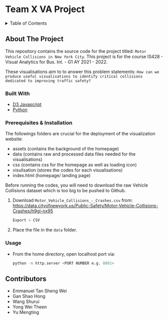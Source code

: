 # Team X VA Project
<details>
  <summary>Table of Contents</summary>
  <ol>
    <li><a href="#about-the-project">About The Project</a></li>
    <li><a href="#built-with">Built With</a></li>
    <li><a href="prerequisites-&-installation">Prerequisites & Installation</a></li>
    <li><a href="#usage">Usage</a></li>
    <li><a href="#built-with">Built With</a></li>
    <li><a href="#contributors">Contributors</a></li>
  </ol>
</details>

## About The Project
This repository contains the source code for the project titled: `Motor Vehicle Collisions in New York City`. This project is for the course IS428 - Visual Analytics for Bus. Int. - G1 AY 2021 - 2022. 

These visualisations aim to to answer this problem statements: `How can we produce useful visualisations to identify critical collisions dedicated to improving traffic safety?`

### Built With
* [D3 Javascript](https://d3js.org/)
* [Python](https://www.python.org/downloads/)

### Prerequisites & Installation
The followings folders are crucial for the deployment of the visualization website:
+ assets (contains the background of the homepage)
+ data (contains raw and processed data files needed for the visualisations)
+ css (contains css for the homepage as well as loading icon)
+ visulisation (stores the codes for each visualisations)
+ index.html (homepage/ landing page)

Before running the codes, you will need to download the raw Vehicle Collisions dataset which is too big to be pushed to Github.

1. Download `Motor_Vehicle_Collisions_-_Crashes.csv` from: https://data.cityofnewyork.us/Public-Safety/Motor-Vehicle-Collisions-Crashes/h9gi-nx95
   ```sh
   Export > CSV
   ```
2. Place the file in the `data` folder.


### Usage
* From the home directory, open localhost port via:
   ```sh
   python -m http.server <PORT NUMBER e.g. 8001>
   ```

## Contributors
+ Emmanuel Tan Sheng Wei
+ Gan Shao Hong
+ Wang Shurui
+ Yong Wei Theen
+ Yu Mengting
